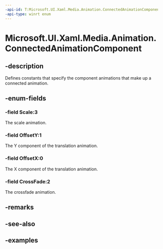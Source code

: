 ```yaml
---
-api-id: T:Microsoft.UI.Xaml.Media.Animation.ConnectedAnimationComponent
-api-type: winrt enum
---
```


<!-- Enumeration syntax.
public enum ConnectedAnimationComponent : int 
-->

# Microsoft.UI.Xaml.Media.Animation.ConnectedAnimationComponent

## -description
Defines constants that specify the component animations that make up a connected animation.

## -enum-fields
### -field Scale:3
The scale animation.

### -field OffsetY:1
The Y component of the translation animation.

### -field OffsetX:0
The X component of the translation animation.

### -field CrossFade:2
The crossfade animation.

## -remarks

## -see-also

## -examples

